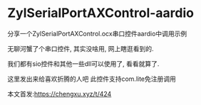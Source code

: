 # ZylSerialPortAXControl-aardio
分享一个ZylSerialPortAXControl.ocx串口控件aardio中调用示例

无聊河蟹了个串口控件, 其实没啥用, 网上瞎逛看到的. 

我们都有sio控件和其他一些dll可以使用了, 看看就算了.

这里发出来给喜欢折腾的人吧
此控件支持com.lite免注册调用

本文首发:https://chengxu.xyz/t/424

